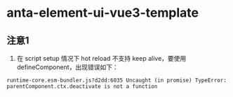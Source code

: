 # anta-element-ui-vue3-template

##  注意1

1. 在 script setup 情况下 hot reload 不支持 keep alive，要使用defineComponent，出现错误如下：
```node
runtime-core.esm-bundler.js?d2dd:6035 Uncaught (in promise) TypeError: parentComponent.ctx.deactivate is not a function
```